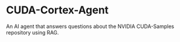 # CUDA-Cortex-Agent
An AI agent that answers questions about the NVIDIA CUDA-Samples repository using RAG.
